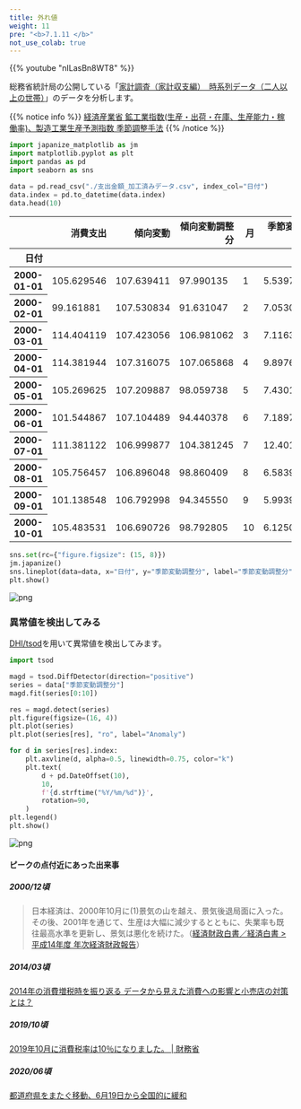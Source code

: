 ```yaml
---
title: 外れ値
weight: 11
pre: "<b>7.1.11 </b>"
not_use_colab: true
---
```


{{% youtube "nILasBn8WT8" %}}

総務省統計局の公開している「[家計調査（家計収支編）　時系列データ（二人以上の世帯）](https://www.stat.go.jp/data/kakei/longtime/index.html)」のデータを分析します。

{{% notice info %}}
[経済産業省 鉱工業指数(生産・出荷・在庫、生産能力・稼働率)、製造工業生産予測指数 季節調整手法](https://www.meti.go.jp/statistics/tyo/iip/riyou-4.pdf)
{{% /notice %}}


```python
import japanize_matplotlib as jm
import matplotlib.pyplot as plt
import pandas as pd
import seaborn as sns

data = pd.read_csv("./支出金額_加工済みデータ.csv", index_col="日付")
data.index = pd.to_datetime(data.index)
data.head(10)
```




<div>
<style scoped>
    .dataframe tbody tr th:only-of-type {
        vertical-align: middle;
    }

    .dataframe tbody tr th {
        vertical-align: top;
    }

    .dataframe thead th {
        text-align: right;
    }
</style>
<table class="dataframe">
  <thead>
    <tr style="text-align: right;">
      <th></th>
      <th>消費支出</th>
      <th>傾向変動</th>
      <th>傾向変動調整分</th>
      <th>月</th>
      <th>季節変動調整分</th>
    </tr>
    <tr>
      <th>日付</th>
      <th></th>
      <th></th>
      <th></th>
      <th></th>
      <th></th>
    </tr>
  </thead>
  <tbody>
    <tr>
      <th>2000-01-01</th>
      <td>105.629546</td>
      <td>107.639411</td>
      <td>97.990135</td>
      <td>1</td>
      <td>5.539775</td>
    </tr>
    <tr>
      <th>2000-02-01</th>
      <td>99.161881</td>
      <td>107.530834</td>
      <td>91.631047</td>
      <td>2</td>
      <td>7.053064</td>
    </tr>
    <tr>
      <th>2000-03-01</th>
      <td>114.404119</td>
      <td>107.423056</td>
      <td>106.981062</td>
      <td>3</td>
      <td>7.116344</td>
    </tr>
    <tr>
      <th>2000-04-01</th>
      <td>114.381944</td>
      <td>107.316075</td>
      <td>107.065868</td>
      <td>4</td>
      <td>9.897649</td>
    </tr>
    <tr>
      <th>2000-05-01</th>
      <td>105.269625</td>
      <td>107.209887</td>
      <td>98.059738</td>
      <td>5</td>
      <td>7.430118</td>
    </tr>
    <tr>
      <th>2000-06-01</th>
      <td>101.544867</td>
      <td>107.104489</td>
      <td>94.440378</td>
      <td>6</td>
      <td>7.189765</td>
    </tr>
    <tr>
      <th>2000-07-01</th>
      <td>111.381122</td>
      <td>106.999877</td>
      <td>104.381245</td>
      <td>7</td>
      <td>12.401256</td>
    </tr>
    <tr>
      <th>2000-08-01</th>
      <td>105.756457</td>
      <td>106.896048</td>
      <td>98.860409</td>
      <td>8</td>
      <td>6.583948</td>
    </tr>
    <tr>
      <th>2000-09-01</th>
      <td>101.138548</td>
      <td>106.792998</td>
      <td>94.345550</td>
      <td>9</td>
      <td>5.993986</td>
    </tr>
    <tr>
      <th>2000-10-01</th>
      <td>105.483531</td>
      <td>106.690726</td>
      <td>98.792805</td>
      <td>10</td>
      <td>6.125017</td>
    </tr>
  </tbody>
</table>
</div>




```python
sns.set(rc={"figure.figsize": (15, 8)})
jm.japanize()
sns.lineplot(data=data, x="日付", y="季節変動調整分", label="季節変動調整分")
plt.show()
```


    
![png](/images/finance/main/008-Anomaly-Detection_files/008-Anomaly-Detection_2_0.png)
    


### 異常値を検出してみる
[DHI/tsod](https://github.com/DHI/tsod)を用いて異常値を検出してみます。


```python
import tsod

magd = tsod.DiffDetector(direction="positive")
series = data["季節変動調整分"]
magd.fit(series[0:10])

res = magd.detect(series)
plt.figure(figsize=(16, 4))
plt.plot(series)
plt.plot(series[res], "ro", label="Anomaly")

for d in series[res].index:
    plt.axvline(d, alpha=0.5, linewidth=0.75, color="k")
    plt.text(
        d + pd.DateOffset(10),
        10,
        f'{d.strftime("%Y/%m/%d")}',
        rotation=90,
    )
plt.legend()
plt.show()
```


    
![png](/images/finance/main/008-Anomaly-Detection_files/008-Anomaly-Detection_4_0.png)
    


#### ピークの点付近にあった出来事
##### 2000/12頃
> 日本経済は、2000年10月に(1)景気の山を越え、景気後退局面に入った。その後、2001年を通じて、生産は大幅に減少するとともに、失業率も既往最高水準を更新し、景気は悪化を続けた。（[経済財政白書／経済白書 > 平成14年度 年次経済財政報告](https://www5.cao.go.jp/j-j/wp/wp-je02/wp-je02-00101.html)）

##### 2014/03頃
[2014年の消費増税時を振り返る データから見えた消費への影響と小売店の対策とは？](https://gallery.intage.co.jp/zouzei2014/)

##### 2019/10頃
[2019年10月に消費税率は10％になりました。 | 財務省](https://www.mof.go.jp/tax_policy/summary/consumption/consumption_tax/index.html)

##### 2020/06頃
[都道府県をまたぐ移動、6月19日から全国的に緩和](https://car.watch.impress.co.jp/docs/news/1259775.html)
